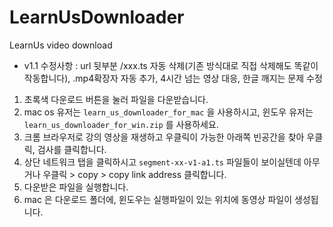 # LearnUsDownloader
LearnUs video download
* v1.1 수정사항 : url 뒷부분 /xxx.ts 자동 삭제(기존 방식대로 직접 삭제해도 똑같이 작동합니다), .mp4확장자 자동 추가, 4시간 넘는 영상 대응, 한글 깨지는 문제 수정
1. 초록색 다운로드 버튼을 눌러 파일을 다운받습니다.
2. mac os 유저는 `learn_us_downloader_for_mac` 을 사용하시고, 윈도우 유저는 `learn_us_downloader_for_win.zip` 를 사용하세요.
3. 크롬 브라우저로 강의 영상을 재생하고 우클릭이 가능한 아래쪽 빈공간을 찾아 우클릭, 검사를 클릭합니다.
4. 상단 네트워크 탭을 클릭하시고 `segment-xx-v1-a1.ts` 파일들이 보이실텐데 아무거나 우클릭 > copy > copy link address 클릭합니다.
5. 다운받은 파일을 실행합니다.
6. mac 은 다운로드 폴더에, 윈도우는 실행파일이 있는 위치에 동영상 파일이 생성됩니다.
